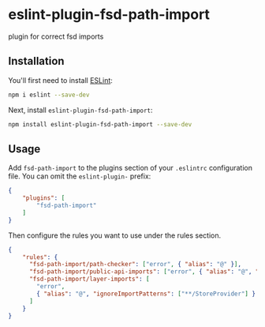 # eslint-plugin-fsd-path-import

plugin for correct fsd imports

## Installation

You'll first need to install [ESLint](https://eslint.org/):

```sh
npm i eslint --save-dev
```

Next, install `eslint-plugin-fsd-path-import`:

```sh
npm install eslint-plugin-fsd-path-import --save-dev
```

## Usage

Add `fsd-path-import` to the plugins section of your `.eslintrc` configuration file. You can omit the `eslint-plugin-` prefix:

```json
{
    "plugins": [
        "fsd-path-import"
    ]
}
```


Then configure the rules you want to use under the rules section.

```json
{
    "rules": {
      "fsd-path-import/path-checker": ["error", { "alias": "@" }],
      "fsd-path-import/public-api-imports": ["error", { "alias": "@", "testFilesPatterns": [ "**/test.ts" ]  }],
      "fsd-path-import/layer-imports": [
        "error",
        { "alias": "@", "ignoreImportPatterns": ["**/StoreProvider"] }
      ]
    }
}
```



